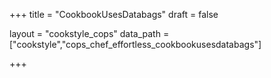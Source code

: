 +++
title = "CookbookUsesDatabags"
draft = false

layout = "cookstyle_cops"
data_path = ["cookstyle","cops_chef_effortless_cookbookusesdatabags"]

+++

<!-- The content of this page is automatically generated from the
cops_chef_effortless_cookbookusesdatabags.yml file in github.com/chef/cookstyle/blob/main/docs-chef-io/data/cookstyle/. -->
